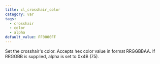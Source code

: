 ```yaml
---
title: cl_crosshair_color
category: var
tags:
  - crosshair
  - color
  - alpha
default_value: FF0000FF
---
```


Set the crosshair's color. Accepts hex color value in format RRGGBBAA. If RRGGBB is supplied, alpha is set to 0x4B (75).